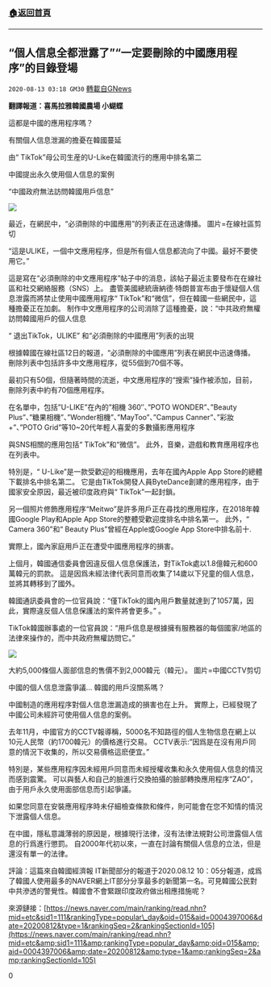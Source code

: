 ###  [:house:返回首頁](https://github.com/ourhimalayas/txt)
---

## “個人信息全都泄露了”“一定要刪除的中國應用程序”的目錄登場
`2020-08-13 03:18 GM30` [轉載自GNews](https://gnews.org/zh-hant/294987/)

**翻譯報道：喜馬拉雅韓國農場 小蝴蝶**

這都是中國的應用程序嗎？

有關個人信息泄漏的擔憂在韓國蔓延

由“ TikTok”母公司生産的U-Like在韓國流行的應用中排名第二

中國提出永久使用個人信息的案例

“中國政府無法訪問韓國用戶信息”

![](https://s3.amazonaws.com/gnews-media-offload/wp-content/uploads/2020/08/13030806/1-42.png)

最近，在網民中，“必須刪除的中國應用”的列表正在迅速傳播。 圖片=在線社區剪切

“這是ULIKE，一個中文應用程序，但是所有個人信息都流向了中國。最好不要使用它。”

這是寫在“必須刪除的中文應用程序”帖子中的消息，該帖子最近主要發布在在線社區和社交網絡服務（SNS）上。 盡管美國總統唐納德·特朗普宣布由于懷疑個人信息泄露而將禁止使用中國應用程序“ TikTok”和“微信”，但在韓國一些網民中，這種擔憂正在加劇。 制作中文應用程序的公司消除了這種擔憂，說：“中共政府無權訪問韓國用戶的個人信息

“ 退出TikTok，ULIKE” 和“必須刪除的中國應用”列表的出現

根據韓國在線社區12日的報道，“必須刪除的中國應用”列表在網民中迅速傳播。 刪除列表中包括許多中文應用程序，從55個到70個不等。

最初只有50個，但隨著時間的流逝，中文應用程序的“搜索”操作被添加，目前，刪除列表中約有70個應用程序。

在名單中，包括”U-LIKE”在內的”相機 360″、”POTO WONDER”、”Beauty Plus”、”糖果相機”、”Wonder相機”、”MayToo”、”Campus Canner”、”彩妝+”、”POTO Grid”等10~20代年輕人喜愛的多數攝影應用程序

與SNS相關的應用包括“ TikTok”和“微信”。 此外，音樂，遊戲和教育應用程序也在列表中。

特別是，“ U-Like”是一款受歡迎的相機應用，去年在國內Apple App Store的總體下載排名中排名第二。 它是由TikTok開發人員ByteDance創建的應用程序，由于國家安全原因，最近被印度政府與“ TikTok”一起封鎖。

另一個照片修飾應用程序“Meitwo”是許多用戶正在尋找的應用程序，在2018年韓國Google Play和Apple App Store的整體受歡迎度排名中排名第一。 此外，“ Camera 360”和“ Beauty Plus”曾經在Apple或Google App Store中排名前十.

實際上，國內家庭用戶正在遭受中國應用程序的損害。

上個月，韓國通信委員會因違反個人信息保護法，對TikTok處以1.8億韓元和600萬韓元的罰款。 這是因爲未經法律代表同意而收集了14歲以下兒童的個人信息，並將其轉移到了國外。

韓國通訊委員會的一位官員說：“僅TikTok的國內用戶數量就達到了1057萬，因此，實際違反個人信息保護法的案件將會更多。” 。

TikTok韓國辦事處的一位官員說：“用戶信息是根據擁有服務器的每個國家/地區的法律來操作的，而中共政府無權訪問它。”

![](https://s3.amazonaws.com/gnews-media-offload/wp-content/uploads/2020/08/13030930/2-17.png)

大約5,000條個人面部信息的售價不到2,000韓元（韓元）。 圖片=中國CCTV剪切

中國的個人信息泄露爭議… 韓國的用戶沒關系嗎？

中國制造的應用程序對個人信息泄漏造成的損害也在上升。 實際上，已經發現了中國公司未經許可使用個人信息的案例。

去年11月，中國官方的CCTV報導稱，5000名不知路徑的個人生物信息在網上以10元人民幣（約1700韓元）的價格進行交易。 CCTV表示:”因爲是在沒有用戶同意的情況下收集的，所以交易價格這麽便宜。”

特別是，某些應用程序因未經用戶同意而未經授權收集和永久使用個人信息的情況而感到震驚。 可以與藝人和自己的臉進行交換拍攝的臉部轉換應用程序”ZAO”，由于用戶永久使用面部信息而引起爭議。

如果您同意在安裝應用程序時未仔細檢查條款和條件，則可能會在您不知情的情況下泄露個人信息。

在中國，隱私意識薄弱的原因是，根據現行法律，沒有法律法規對公司泄露個人信息的行爲進行懲罰。 自2000年代初以來，一直在討論有關個人信息的立法，但是還沒有單一的法律。

評論：這篇來自韓國經濟報 IT新聞部分的報道于2020.08.12 10：05分報道，成爲了韓國人使用最多的NAVER網上IT部分分享最多的新聞第一名。可見韓國公民對中共滲透的警覺性。韓國會不會緊跟印度政府做出相應措施呢？

來源鏈接：[https://news.naver.com/main/ranking/read.nhn?mid=etc&sid1=111&rankingType=popular\_day&oid=015&aid=0004397006&date=20200812&type=1&rankingSeq=2&rankingSectionId=105](https://news.naver.com/main/ranking/read.nhn?mid=etc&amp;sid1=111&amp;rankingType=popular_day&amp;oid=015&amp;aid=0004397006&amp;date=20200812&amp;type=1&amp;rankingSeq=2&amp;rankingSectionId=105)

0

